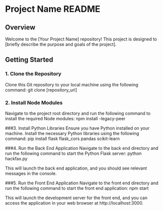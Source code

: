 # Project Name README

## Overview

Welcome to the [Your Project Name] repository! This project is designed to [briefly describe the purpose and goals of the project].

## Getting Started

### 1. Clone the Repository

Clone this Git repository to your local machine using the following command:
git clone [repository_url]
### 2. Install Node Modules
Navigate to the project root directory and run the following command to install the required Node modules:
npm install -legacy-peer

###3. Install Python Libraries
Ensure you have Python installed on your machine. Install the necessary Python libraries using the following command:
pip install flask flask_cors pandas scikit-learn

###4. Run the Back End Application
Navigate to the back end directory and run the following command to start the Python Flask server:
python hackfax.py

This will launch the back end application, and you should see relevant messages in the console.

###5. Run the Front End Application
Navigate to the front end directory and run the following command to start the front end application:
npm start


This will launch the development server for the front end, and you can access the application in your web browser at http://localhost:3000.

